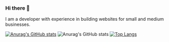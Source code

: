 ### Hi there 👋
I am a developer with experience in building websites for small and medium businesses.

<!--
**jorgelucasjs/jorgelucasjs** is a ✨ _special_ ✨ repository because its `README.md` (this file) appears on your GitHub profile.

Here are some ideas to get you started:

- 🔭 At the moment I work at ToqueMedia, as a web developer.
-->
[![Anurag's GitHub stats](https://github-readme-stats.vercel.app/api?username=jorgelucasjs)](https://github.com/anuraghazra/github-readme-stats)
![Anurag's GitHub stats](https://github-readme-stats.vercel.app/api?username=jorgelucasjs&count_private=true)
[![Top Langs](https://github-readme-stats.vercel.app/api/top-langs/?username=jorgelucasjs)](https://github.com/anuraghazra/github-readme-stats)
